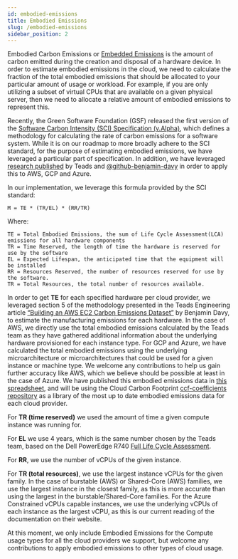 ```yaml
---
id: embodied-emissions
title: Embodied Emissions
slug: /embodied-emissions
sidebar_position: 2
---
```


Embodied Carbon Emissions or [Embedded Emissions](https://en.wikipedia.org/wiki/Embedded_emissions) is the amount of carbon emitted during the creation and disposal of a hardware device. In order to estimate embodied emissions in the cloud, we need to calculate the fraction of the total embodied emissions that should be allocated to your particular amount of usage or workload. For example, if you are only utilizing a subset of virtual CPUs that are available on a given physical server, then we need to allocate a relative amount of embodied emissions to represent this.

Recently, the Green Software Foundation (GSF) released the first version of the [Software Carbon Intensity (SCI) Specification (v.Alpha)](https://github.com/Green-Software-Foundation/software_carbon_intensity), which defines a methodology for calculating the rate of carbon emissions for a software system. While it is on our roadmap to more broadly adhere to the SCI standard, for the purpose of estimating embodied emissions, we have leveraged a particular part of specification. In addition, we have leveraged [research published](https://medium.com/teads-engineering/building-an-aws-ec2-carbon-emissions-dataset-3f0fd76c98ac) by Teads and [@github-benjamin-davy](https://github.com/github-benjamin-davy) in order to apply this to AWS, GCP and Azure.

In our implementation, we leverage this formula provided by the SCI standard:

`M = TE * (TR/EL) * (RR/TR)`

Where:

`TE = Total Embodied Emissions, the sum of Life Cycle Assessment(LCA) emissions for all hardware components`<br />`TR = Time Reserved, the length of time the hardware is reserved for use by the software`<br />`EL = Expected Lifespan, the anticipated time that the equipment will be installed`<br />`RR = Resources Reserved, the number of resources reserved for use by the software.`<br />`TR = Total Resources, the total number of resources available.`

In order to get **TE** for each specified hardware per cloud provider, we leveraged section 5 of the methodology presented in the Teads Engineering article [“Building an AWS EC2 Carbon Emissions Dataset”](https://medium.com/teads-engineering/building-an-aws-ec2-carbon-emissions-dataset-3f0fd76c98ac) by Benjamin Davy, to estimate the manufacturing emissions for each hardware. In the case of AWS, we directly use the total embodied emissions calculated by the Teads team as they have gathered additional information about the underlying hardware provisioned for each instance type. For GCP and Azure, we have calculated the total embodied emissions using the underlying microarchitecture or microarchitectures that could be used for a given instance or machine type. We welcome any contributions to help us gain further accuracy like AWS, which we believe should be possible at least in the case of Azure. We have published this embodied emissions data in [this spreadsheet](https://docs.google.com/spreadsheets/d/1k-6JtneEu4E9pXQ9QMCXAfyntNJl8MnV2YzO4aKHh-0/edit?usp=sharing), and will be using the Cloud Carbon Footprint [ccf-coefficients repository](https://github.com/cloud-carbon-footprint/cloud-carbon-coefficients) as a library of the most up to date embodied emissions data for each cloud provider.

For **TR (time reserved)** we used the amount of time a given compute instance was running for.

For **EL** we use 4 years, which is the same number chosen by the Teads team, based on the Dell PowerEdge R740 [Full Life Cycle Assessment](https://www.delltechnologies.com/asset/en-us/products/servers/technical-support/Full_LCA_Dell_R740.pdf).

For **RR**, we use the number of vCPUs of the given instance.

For **TR (total resources)**, we use the largest instance vCPUs for the given family. In the case of burstable (AWS) or Shared-Core (AWS) families, we use the largest instance in the closest family, as this is more accurate than using the largest in the burstable/Shared-Core families. For the Azure Constrained vCPUs capable instances, we use the underlying vCPUs of each instance as the largest vCPU, as this is our current reading of the documentation on their website.

At this moment, we only include Embodied Emissions for the Compute usage types for all the cloud providers we support, but welcome any contributions to apply embodied emissions to other types of cloud usage.
 
